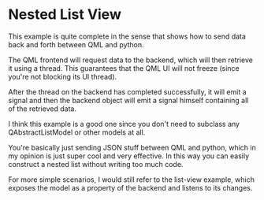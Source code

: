 # Nested List View
This example is quite complete in the sense that shows how to send data back and forth between QML and python.

The QML frontend will request data to the backend, which will then retrieve it using a thread.
This guarantees that the QML UI will not freeze (since you're not blocking its UI thread).

After the thread on the backend has completed successfully, it will emit a signal and then the backend object will emit a signal himself containing all of the retrieved data.

I think this example is a good one since you don't need to subclass any QAbstractListModel or other models at all.

You're basically just sending JSON stuff between QML and python, which in my opinion is just super cool and very effective.
In this way you can easily construct a nested list without writing too much code.

For more simple scenarios, I would still refer to the list-view example, which exposes the model as a property of the backend and listens to its changes.
